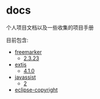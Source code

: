 # docs
个人项目文档以及一些收集的项目手册

目前包含:

* [freemarker](docs/freemarker)
  * [2.3.23](docs/freemarker/2.3.23)
* [extjs](docs/extjs)
  * [4.1.0](docs/extjs/4.1.0)
* [javassist](docs/javassist)
  * [2](docs/javassist/2)
* [eclipse-copyright](docs/eclipse-copyright)

